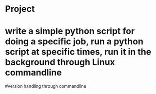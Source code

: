 # Project
# write a simple python script for doing a specific job, run a python script at specific times, run it in the background through Linux commandline
#version handling through commandline
